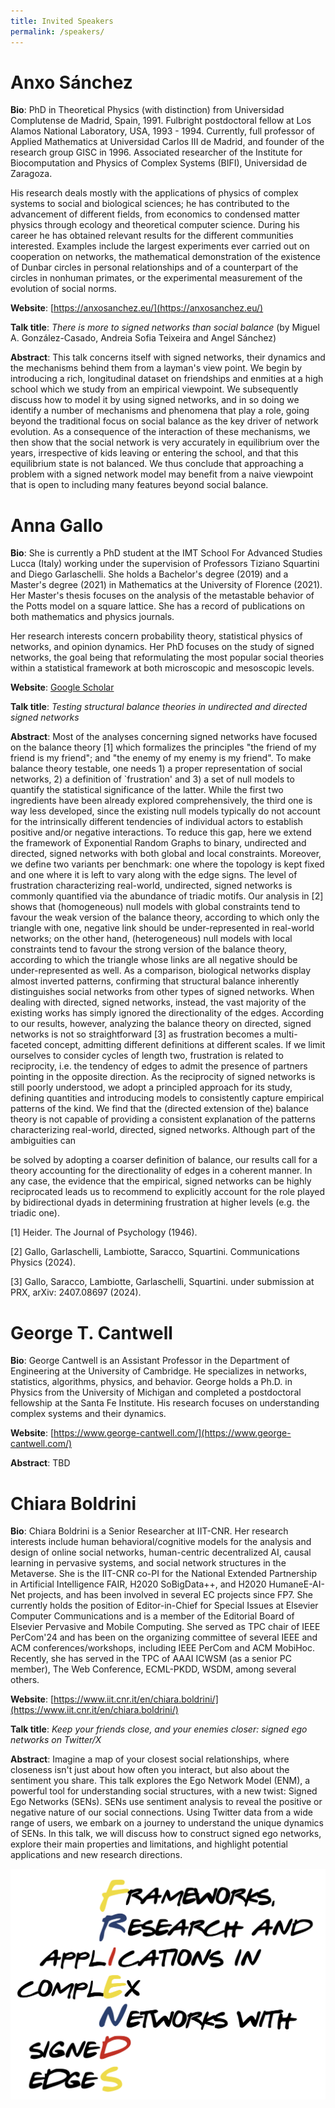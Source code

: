```yaml
---
title: Invited Speakers
permalink: /speakers/
---
```

# Anxo Sánchez
**Bio**: PhD in Theoretical Physics (with distinction) from Universidad Complutense de Madrid, Spain, 1991. Fulbright postdoctoral fellow at Los Alamos National Laboratory, USA, 1993 - 1994. Currently, full professor of Applied Mathematics at Universidad Carlos III de Madrid, and founder of the research group GISC in 1996. Associated researcher of the Institute for Biocomputation and Physics of Complex Systems (BIFI), Universidad de Zaragoza.

His research deals mostly with the applications of physics of complex systems to social and biological sciences; he has contributed to the advancement of different fields, from economics to condensed matter physics through ecology and theoretical computer science. During his career he has obtained relevant results for the different communities interested. Examples include the largest experiments ever carried out on cooperation on networks, the mathematical demonstration of the existence of Dunbar circles in personal relationships and of a counterpart of the circles in nonhuman primates, or the experimental measurement of the evolution of social norms.

**Website**: [https://anxosanchez.eu/](https://anxosanchez.eu/)

**Talk title**: *There is more to signed networks than social balance* (by Miguel A. González-Casado, Andreia Sofia Teixeira and Angel Sánchez)

**Abstract**: This talk concerns itself with signed networks, their dynamics and the mechanisms behind them from a layman's view point. We begin by introducing a rich, longitudinal dataset on friendships and enmities at a high school which we study from an empirical viewpoint. We subsequently discuss how to model it by using signed networks, and in so doing we identify a number of mechanisms and phenomena that play a role, going beyond the traditional focus on social balance as the key driver of network evolution. As a consequence of the interaction of these mechanisms, we then show that the social network is very accurately in equilibrium over the years, irrespective of kids leaving or entering the school, and that this equilibrium state is not balanced. We thus conclude that approaching a problem with a signed network model may benefit from a naive viewpoint that is open to including many features beyond social balance.

# Anna Gallo
**Bio**: She is currently a PhD student at the IMT School For Advanced Studies Lucca (Italy) working under the supervision of Professors Tiziano Squartini and Diego Garlaschelli. She holds a Bachelor's degree (2019) and a Master's degree (2021) in Mathematics at the University of Florence (2021). Her Master's thesis focuses on the analysis of the metastable behavior of the Potts model on a square lattice. She has a record of publications on both mathematics and physics journals.

Her research interests concern probability theory, statistical physics of networks, and opinion dynamics. Her PhD focuses on the study of signed networks, the goal being that reformulating the most popular social theories within a statistical framework at both microscopic and mesoscopic levels.

**Website**: [Google Scholar](https://scholar.google.com/citations?user=Z7KRq3MAAAAJ&hl=en)

**Talk title**: *Testing structural balance theories in undirected and directed signed networks*

**Abstract**: Most of the analyses concerning signed networks have focused on the balance theory [1]
which formalizes the principles "the friend of my friend is my friend"; and "the enemy of my
enemy is my friend". To make balance theory testable, one needs 1) a proper
representation of social networks, 2) a definition of `frustration&#39; and 3) a set of null models
to quantify the statistical significance of the latter. While the first two ingredients have been
already explored comprehensively, the third one is way less developed, since the existing
null models typically do not account for the intrinsically different tendencies of individual
actors to establish positive and/or negative interactions. To reduce this gap, here we
extend the framework of Exponential Random Graphs to binary, undirected and directed,
signed networks with both global and local constraints. Moreover, we define two variants
per benchmark: one where the topology is kept fixed and one where it is left to vary along
with the edge signs.
The level of frustration characterizing real-world, undirected, signed networks is commonly
quantified via the abundance of triadic motifs. Our analysis in [2] shows that
(homogeneous) null models with global constraints tend to favour the weak version of the
balance theory, according to which only the triangle with one, negative link should be
under-represented in real-world networks; on the other hand, (heterogeneous) null models
with local constraints tend to favour the strong version of the balance theory, according to
which the triangle whose links are all negative should be under-represented as well. As a
comparison, biological networks display almost inverted patterns, confirming that structural
balance inherently distinguishes social networks from other types of signed networks.
When dealing with directed, signed networks, instead, the vast majority of the existing
works has simply ignored the directionality of the edges. According to our results, however,
analyzing the balance theory on directed, signed networks is not so straightforward [3] as
frustration becomes a multi-faceted concept, admitting different definitions at different
scales. If we limit ourselves to consider cycles of length two, frustration is related to
reciprocity, i.e. the tendency of edges to admit the presence of partners pointing in the
opposite direction. As the reciprocity of signed networks is still poorly understood, we
adopt a principled approach for its study, defining quantities and introducing models to
consistently capture empirical patterns of the kind. We find that the (directed extension of
the) balance theory is not capable of providing a consistent explanation of the patterns
characterizing real-world, directed, signed networks. Although part of the ambiguities can

be solved by adopting a coarser definition of balance, our results call for a theory
accounting for the directionality of edges in a coherent manner.
In any case, the evidence that the empirical, signed networks can be highly reciprocated
leads us to recommend to explicitly account for the role played by bidirectional dyads in
determining frustration at higher levels (e.g. the triadic one).

[1] Heider. The Journal of Psychology (1946).

[2] Gallo, Garlaschelli, Lambiotte, Saracco, Squartini. Communications Physics (2024).

[3] Gallo, Saracco, Lambiotte, Garlaschelli, Squartini. under submission at PRX, arXiv:
2407.08697 (2024).

# George T. Cantwell
**Bio**: George Cantwell is an Assistant Professor in the Department of Engineering at the University of Cambridge. He specializes in networks, statistics, algorithms, physics, and behavior. George holds a Ph.D. in Physics from the University of Michigan and completed a postdoctoral fellowship at the Santa Fe Institute. His research focuses on understanding complex systems and their dynamics.

**Website**: [https://www.george-cantwell.com/](https://www.george-cantwell.com/)

**Abstract**: TBD

# Chiara Boldrini
**Bio**: Chiara Boldrini is a Senior Researcher at IIT-CNR. Her research interests include human behavioral/cognitive models for the analysis and design of online social networks, human-centric decentralized AI, causal learning in pervasive systems, and social network structures in the Metaverse. She is the IIT-CNR co-PI for the National Extended Partnership in Artificial Intelligence FAIR, H2020 SoBigData++, and H2020 HumaneE-AI-Net projects, and has been involved in several EC projects since FP7. She currently holds the position of Editor-in-Chief for Special Issues at Elsevier Computer Communications and is a member of the Editorial Board of Elsevier Pervasive and Mobile Computing. She served as TPC chair of IEEE PerCom'24 and has been on the organizing committee of several IEEE and ACM conferences/workshops, including IEEE PerCom and ACM MobiHoc. Recently, she has served in the TPC of AAAI ICWSM (as a senior PC member), The Web Conference, ECML-PKDD, WSDM, among several others.


**Website**: [https://www.iit.cnr.it/en/chiara.boldrini/](https://www.iit.cnr.it/en/chiara.boldrini/)

**Talk title**: *Keep your friends close, and your enemies closer: signed ego networks on Twitter/X*

**Abstract**: Imagine a map of your closest social relationships, where closeness isn't just about how often you interact, but also about the sentiment you share. This talk explores the Ego Network Model (ENM), a powerful tool for understanding social structures, with a new twist: Signed Ego Networks (SENs). SENs use sentiment analysis to reveal the positive or negative nature of our social connections. Using Twitter data from a wide range of users, we embark on a journey to understand the unique dynamics of SENs. In this talk, we will discuss how to construct signed ego networks, explore their main properties and limitations, and highlight potential applications and new research directions.

![Abstract Submission](/assets/logo.png)
